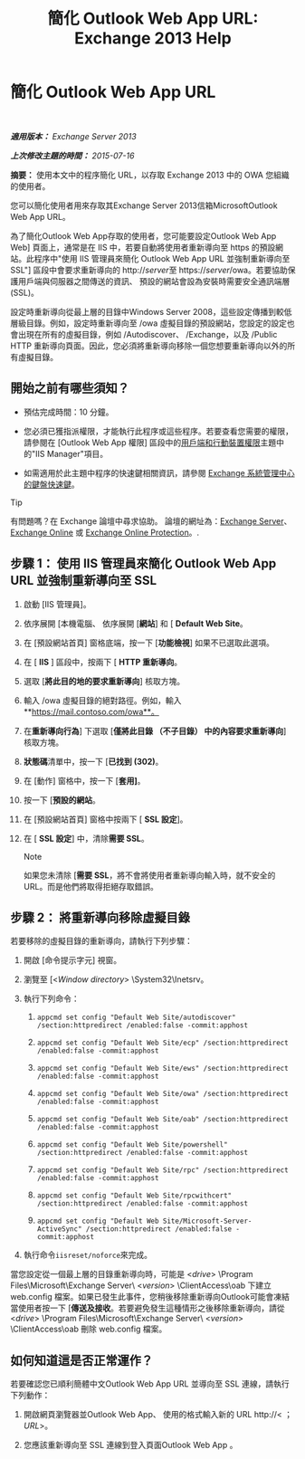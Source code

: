 ﻿---
title: '簡化 Outlook Web App URL: Exchange 2013 Help'
TOCTitle: 簡化 Outlook Web App URL
ms:assetid: 5fb6a873-f3cf-4f82-87d1-2ff6e47a0080
ms:mtpsurl: https://technet.microsoft.com/zh-tw/library/Aa998359(v=EXCHG.150)
ms:contentKeyID: 54652588
ms.date: 05/21/2018
mtps_version: v=EXCHG.150
ms.translationtype: MT
---

# 簡化 Outlook Web App URL

 

_**適用版本：** Exchange Server 2013_

_**上次修改主題的時間：** 2015-07-16_

**摘要：**  使用本文中的程序簡化 URL，以存取 Exchange 2013 中的 OWA 您組織的使用者。

您可以簡化使用者用來存取其Exchange Server 2013信箱MicrosoftOutlook Web App URL。

為了簡化Outlook Web App存取的使用者，您可能要設定Outlook Web App Web\] 頁面上，通常是在 IIS 中，若要自動將使用者重新導向至 https 的預設網站。此程序中"使用 IIS 管理員來簡化 Outlook Web App URL 並強制重新導向至 SSL"\] 區段中會要求重新導向的 http://*server*至 https://*server*/owa。若要協助保護用戶端與伺服器之間傳送的資訊、 預設的網站會設為安裝時需要安全通訊端層 (SSL)。

設定時重新導向從最上層的目錄中Windows Server 2008，這些設定傳播到較低層級目錄。例如，設定時重新導向至 /owa 虛擬目錄的預設網站，您設定的設定也會出現在所有的虛擬目錄，例如 /Autodiscover、 /Exchange，以及 /Public HTTP 重新導向頁面。因此，您必須將重新導向移除一個您想要重新導向以外的所有虛擬目錄。

## 開始之前有哪些須知？

  - 預估完成時間：10 分鐘。

  - 您必須已獲指派權限，才能執行此程序或這些程序。若要查看您需要的權限，請參閱在 \[Outlook Web App 權限\] 區段中的[用戶端和行動裝置權限](clients-and-mobile-devices-permissions-exchange-2013-help.md)主題中的"IIS Manager"項目。

  - 如需適用於此主題中程序的快速鍵相關資訊，請參閱 [Exchange 系統管理中心的鍵盤快速鍵](keyboard-shortcuts-in-the-exchange-admin-center-exchange-online-protection-help.md)。


> [!TIP]  
> 有問題嗎？在 Exchange 論壇中尋求協助。 論壇的網址為：<a href="https://go.microsoft.com/fwlink/p/?linkid=60612">Exchange Server</a>、 <a href="https://go.microsoft.com/fwlink/p/?linkid=267542">Exchange Online</a> 或 <a href="https://go.microsoft.com/fwlink/p/?linkid=285351">Exchange Online Protection</a>。.




## 步驟 1： 使用 IIS 管理員來簡化 Outlook Web App URL 並強制重新導向至 SSL

1.  啟動 \[IIS 管理員\]。

2.  依序展開 \[本機電腦、 依序展開 \[**網站**\] 和 \[ **Default Web Site**。

3.  在 \[預設網站首頁\] 窗格底端，按一下 \[**功能檢視**\] 如果不已選取此選項。

4.  在 \[ **IIS** \] 區段中，按兩下 \[ **HTTP 重新導向**。

5.  選取 \[**將此目的地的要求重新導向**\] 核取方塊。

6.  輸入 /owa 虛擬目錄的絕對路徑。例如，輸入**https://mail.contoso.com/owa**。

7.  在**重新導向行為**\] 下選取 \[**僅將此目錄 （不子目錄） 中的內容要求重新導向**\] 核取方塊。

8.  **狀態碼**清單中，按一下 \[**已找到 (302)**。

9.  在 \[動作\] 窗格中，按一下 \[**套用\]**。

10. 按一下 \[**預設的網站**。

11. 在 \[預設網站首頁\] 窗格中按兩下 \[ **SSL 設定**\]。

12. 在 \[ **SSL 設定**\] 中，清除**需要 SSL**。
    
    > [!NOTE]  
    > 如果您未清除 [<strong>需要 SSL</strong>，將不會將使用者重新導向輸入時，就不安全的 URL。而是他們將取得拒絕存取錯誤。


## 步驟 2： 將重新導向移除虛擬目錄

若要移除的虛擬目錄的重新導向，請執行下列步驟：

1.  開啟 \[命令提示字元\] 視窗。

2.  瀏覽至 \[\<*Window directory*\> \\System32\\Inetsrv。

3.  執行下列命令：
    
    1.  `appcmd set config "Default Web Site/autodiscover" /section:httpredirect /enabled:false -commit:apphost`
    
    2.  `appcmd set config "Default Web Site/ecp" /section:httpredirect /enabled:false -commit:apphost`
    
    3.  `appcmd set config "Default Web Site/ews" /section:httpredirect /enabled:false -commit:apphost`
    
    4.  `appcmd set config "Default Web Site/owa" /section:httpredirect /enabled:false -commit:apphost`
    
    5.  `appcmd set config "Default Web Site/oab" /section:httpredirect /enabled:false -commit:apphost`
    
    6.  `appcmd set config "Default Web Site/powershell" /section:httpredirect /enabled:false -commit:apphost`
    
    7.  `appcmd set config "Default Web Site/rpc" /section:httpredirect /enabled:false -commit:apphost`
    
    8.  `appcmd set config "Default Web Site/rpcwithcert" /section:httpredirect /enabled:false -commit:apphost`
    
    9.  `appcmd set config "Default Web Site/Microsoft-Server-ActiveSync" /section:httpredirect /enabled:false -commit:apphost`

4.  執行命令`iisreset/noforce`來完成。

當您設定從一個最上層的目錄重新導向時，可能是 \<*drive*\> \\Program Files\\Microsoft\\Exchange Server\\ \<*version*\> \\ClientAccess\\oab 下建立 web.config 檔案。如果已發生此事件，您稍後移除重新導向Outlook可能會凍結當使用者按一下 \[**傳送及接收**。若要避免發生這種情形之後移除重新導向，請從 \<*drive*\> \\Program Files\\Microsoft\\Exchange Server\\ \<*version*\> \\ClientAccess\\oab 刪除 web.config 檔案。

## 如何知道這是否正常運作？

若要確認您已順利簡體中文Outlook Web App URL 並導向至 SSL 連線，請執行下列動作：

1.  開啟網頁瀏覽器並Outlook Web App、 使用的格式輸入新的 URL http://\< ；*URL*\>。

2.  您應該重新導向至 SSL 連線到登入頁面Outlook Web App 。

